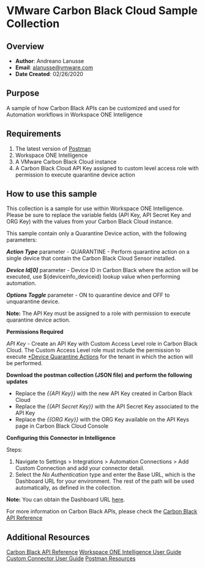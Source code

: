 
# VMware Carbon Black Cloud Sample Collection

## Overview
- **Author**: Andreano Lanusse
- **Email**: alanusse@vmware.com
- **Date Created**: 02/26/2020


## Purpose

A sample of how Carbon Black APIs can be customized and used for Automation workflows in Workspace ONE Intelligence

## Requirements

1. The latest version of [Postman](https://www.getpostman.com) 
2. Workspace ONE Intelligence
3. A VMware Carbon Black Cloud instance
4. A Carbon Black Cloud API Key assigned to custom level access role with permission to execute quarantine device action


## How to use this sample

This collection is a sample for use within Workspace ONE Intelligence.  Please be sure to replace the variable fields (API Key, API Secret Key and ORG Key) with the values from your Carbon Black Cloud instance.

This sample contain only a Quarantine Device action, with the following parameters:

   ***Action Type*** parameter - QUARANTINE - Perform quarantine action on a single device that contain the Carbon Black Cloud Sensor installed.

   ***Device Id[0]*** parameter - Device ID in Carbon Black where the action will be executed, use ${deviceinfo_deviceid} lookup value when performing automation.

   ***Options Toggle*** parameter - ON to quarantine device and OFF to unquarantine device.


**Note:**  The API Key must be assigned to a role with permission to execute quarantine device action.


**Permissions Required** 

*API Key* - Create an API Key with Custom Access Level role in Carbon Black Cloud. The Custom Access Level role must include the permission to execute [*Device Quarantine Actions](https://developer.carbonblack.com/reference/carbon-black-cloud/platform/latest/devices-api/#device-actions) for the tenant in which the action will be performed.

**Download the postman collection (JSON file) and perform the following updates**  

- Replace the *{{API Key}}* with the new API Key created in Carbon Black Cloud  
- Replace the *{{API Secret Key}}* with the API Secret Key associated to the API Key  
- Replace the *{{ORG Key}}* with the ORG Key available on the API Keys page in Carbon Black Cloud Console  


**Configuring this Connector in Intelligence**

Steps:

1. Navigate to Settings > Integrations > Automation Connections > Add Custom Connection and add your connector detail.
2. Select the *No Authentication* type and enter the Base URL, which is the Dashboard URL for your environment. The rest of the path will be used automatically, as defined in the collection.

**Note:**  You can obtain the Dashboard URL [here](https://community.carbonblack.com/t5/Knowledge-Base/PSC-What-URLs-are-used-to-access-the-APIs/ta-p/67346). 


For more information on Carbon Black APIs, please check the [Carbon Black API Reference](https://developer.carbonblack.com/reference/carbon-black-cloud/)

## Additional Resources
[Carbon Black API Reference](https://developer.carbonblack.com/reference/carbon-black-cloud/)
[Workspace ONE Intelligence User Guide](https://docs.vmware.com/en/VMware-Workspace-ONE/services/Intelligence/GUID-AWT-WS1INT-OVERVIEW.html)
[Custom Connector User Guide](https://docs.vmware.com/en/VMware-Workspace-ONE/services/Intelligence/GUID-54333CCC-0E6D-4871-8DEA-3AFAB8378EEC.html)
[Postman Resources](https://www.getpostman.com)
